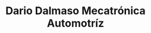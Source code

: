 ---
title: "Dario Dalmaso Mecatrónica Automotríz"
url: /lujan-de-cuyo/dario-dalmaso-mecatronica-automotriz/
shop: reparación de automóviles
---